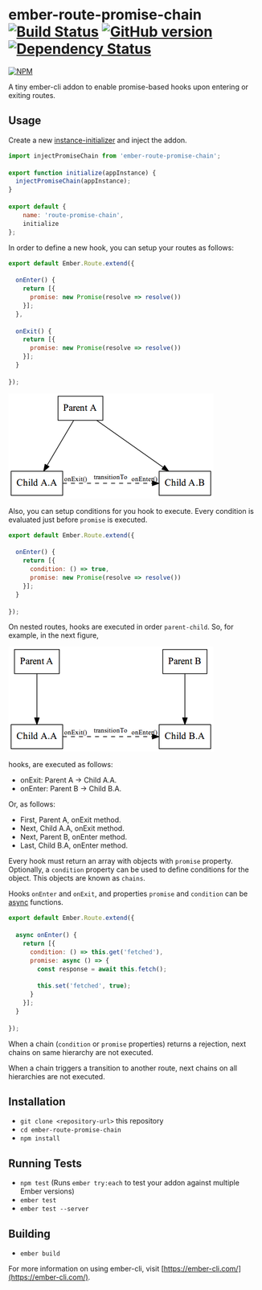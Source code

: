 # ember-route-promise-chain [![Build Status](https://travis-ci.org/BBVAEngineering/ember-route-promise-chain.svg?branch=master)](https://travis-ci.org/BBVAEngineering/ember-route-promise-chain) [![GitHub version](https://badge.fury.io/gh/BBVAEngineering%2Fember-route-promise-chain.svg)](https://badge.fury.io/gh/BBVAEngineering%2Fember-route-promise-chain) [![Dependency Status](https://david-dm.org/BBVAEngineering/ember-route-promise-chain.svg)](https://david-dm.org/BBVAEngineering/ember-route-promise-chain)

[![NPM](https://nodei.co/npm/ember-route-promise-chain.png?downloads=true&downloadRank=true)](https://nodei.co/npm/ember-route-promise-chain/)

A tiny ember-cli addon to enable promise-based hooks upon entering or exiting routes.

## Usage

Create a new [instance-initializer](https://guides.emberjs.com/v2.14.0/applications/initializers/) and inject the addon.

```javascript
import injectPromiseChain from 'ember-route-promise-chain';

export function initialize(appInstance) {
  injectPromiseChain(appInstance);
}

export default {
	name: 'route-promise-chain',
	initialize
};
```

In order to define a new hook, you can setup your routes as follows:

```javascript
export default Ember.Route.extend({

  onEnter() {
    return [{
      promise: new Promise(resolve => resolve())
    }];
  },

  onExit() {
    return [{
      promise: new Promise(resolve => resolve())
    }];
  }

});
```

![Example 1](dots/example_1.png)

Also, you can setup conditions for you hook to execute. Every condition is evaluated just before `promise` is executed.

```javascript
export default Ember.Route.extend({

  onEnter() {
    return [{
      condition: () => true,
      promise: new Promise(resolve => resolve())
    }];
  }

});
```

On nested routes, hooks are executed in order `parent-child`. So, for example, in the next figure,

![Example 2](dots/example_2.png)

hooks, are executed as follows:

* onExit: Parent A -> Child A.A.
* onEnter: Parent B -> Child B.A.

Or, as follows:

* First, Parent A, onExit method.
* Next, Child A.A, onExit method.
* Next, Parent B, onEnter method.
* Last, Child B.A, onEnter method.

Every hook must return an array with objects with `promise` property. Optionally, a `condition` property can be used to define conditions for the object. This objects are known as `chains`.

Hooks `onEnter` and `onExit`, and properties `promise` and `condition` can be [async](https://developer.mozilla.org/en-US/docs/Web/JavaScript/Reference/Statements/async_function) functions.

```javascript
export default Ember.Route.extend({

  async onEnter() {
    return [{
      condition: () => this.get('fetched'),
      promise: async () => {
        const response = await this.fetch();

        this.set('fetched', true);
      }
    }];
  }

});
```

When a chain (`condition` or `promise` properties) returns a rejection, next chains on same hierarchy are not executed.

When a chain triggers a transition to another route, next chains on all hierarchies are not executed.

## Installation

* `git clone <repository-url>` this repository
* `cd ember-route-promise-chain`
* `npm install`

## Running Tests

* `npm test` (Runs `ember try:each` to test your addon against multiple Ember versions)
* `ember test`
* `ember test --server`

## Building

* `ember build`

For more information on using ember-cli, visit [https://ember-cli.com/](https://ember-cli.com/).
